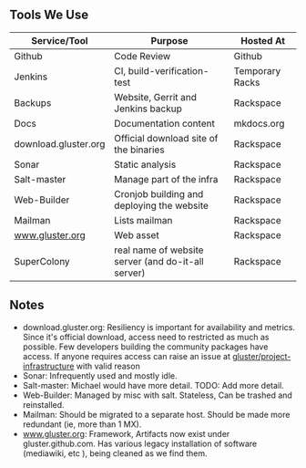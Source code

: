 ## Tools We Use

| Service/Tool         | Purpose                                            | Hosted At       |
|----------------------|----------------------------------------------------|-----------------|
| Github               | Code Review                                        | Github          |
| Jenkins              | CI, build-verification-test                        | Temporary Racks |
| Backups              | Website, Gerrit and Jenkins backup                 | Rackspace       |
| Docs                 | Documentation content                              | mkdocs.org      |
| download.gluster.org | Official download site of the binaries             | Rackspace       |
| Sonar                | Static analysis                                    | Rackspace       |
| Salt-master          | Manage part of the infra                           | Rackspace       |
| Web-Builder          | Cronjob building and deploying the website         | Rackspace       |
| Mailman              | Lists mailman                                      | Rackspace       |
| www.gluster.org      | Web asset                                          | Rackspace       |
| SuperColony          | real name of website server (and do-it-all server) | Rackspace       |

## Notes
* download.gluster.org: Resiliency is important for availability and metrics.
  Since it's official download, access need to restricted as much as possible.
  Few developers building the community packages have access. If anyone requires
  access can raise an issue at [gluster/project-infrastructure](https://github.com/gluster/project-infrastructure/issues/new)
  with valid reason
* Sonar: Infrequently used and mostly idle.
* Salt-master: Michael would have more detail. TODO: Add more detail.
* Web-Builder: Managed by misc with salt. Stateless, Can be trashed and
  reinstalled.
* Mailman: Should be migrated to a separate host. Should be made more redundant
  (ie, more than 1 MX).
* www.gluster.org: Framework, Artifacts now exist under gluster.github.com. Has
  various legacy installation of software (mediawiki, etc ), being cleaned as
  we find them.
